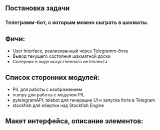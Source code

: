 ## Постановка задачи

### Телеграмм-бот, с которым можно сыграть в шахматы. 

## Фичи:

- User Interface, реализованный через Telegramm-бота <br>
- Вывод текущего состояния шахматной доски <br>
- Соперник в виде искуственного интеллекта <br>

## Список сторонних модулей:

- PIL для работы с изображением <br>
- numpy для работы с модулем PIL <br>
- pytelegramAPI, telebot для генерации UI и запуска бота в Telegram <br>
- stockfish для обертки над Stockfish Engine <br>

## Макет интерфейса, описание элементов:

